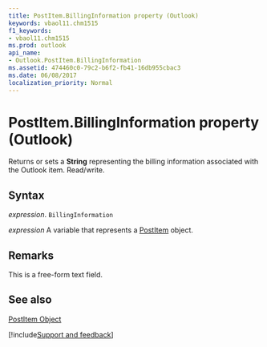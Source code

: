 ```yaml
---
title: PostItem.BillingInformation property (Outlook)
keywords: vbaol11.chm1515
f1_keywords:
- vbaol11.chm1515
ms.prod: outlook
api_name:
- Outlook.PostItem.BillingInformation
ms.assetid: 474460c0-79c2-b6f2-fb41-16db955cbac3
ms.date: 06/08/2017
localization_priority: Normal
---
```



# PostItem.BillingInformation property (Outlook)

Returns or sets a **String** representing the billing information associated with the Outlook item. Read/write.


## Syntax

_expression_. `BillingInformation`

_expression_ A variable that represents a [PostItem](Outlook.PostItem.md) object.


## Remarks

This is a free-form text field.


## See also


[PostItem Object](Outlook.PostItem.md)

[!include[Support and feedback](~/includes/feedback-boilerplate.md)]